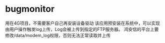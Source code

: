 # bugmonitor
用在4G项目，不需要客户自己再安装设备驱动
该应用预安装在系统中，可以实现由用户操作触发log上传，Log会被上传到指定的FTP服务器。
鸿安信的平台上要修改/data/modem_log权限，否则无法正常读取并上传

